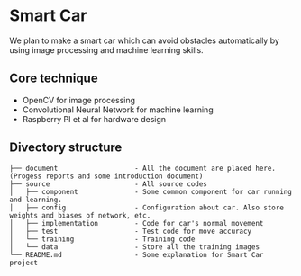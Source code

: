 # Smart Car
We plan to make a smart car which can avoid obstacles automatically by using image processing and machine learning skills.

## Core technique
* OpenCV for image processing
* Convolutional Neural Network for machine learning
* Raspberry PI et al for hardware design

## Divectory structure
 
    ├── document                   - All the document are placed here. (Progess reports and some introduction document) 
    ├── source                     - All source codes
    │   ├── component              - Some common component for car running and learning.
    │   ├── config                 - Configuration about car. Also store weights and biases of network, etc. 
    │   ├── implementation         - Code for car's normal movement   
    │   ├── test                   - Test code for move accuracy 
    │   └── training               - Training code 
    │   └── data                   - Store all the training images 
    └── README.md                  - Some explanation for Smart Car project 
